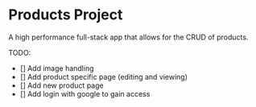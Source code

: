 # Products Project
A high performance full-stack app that allows for the CRUD of products.

TODO:
- [] Add image handling
- [] Add product specific page (editing and viewing)
- [] Add new product page
- [] Add login with google to gain access